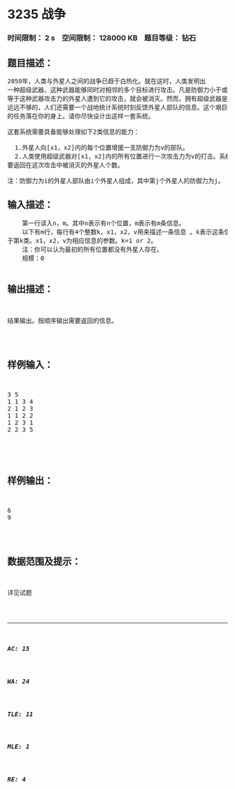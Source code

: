 # 3235 战争   
### 时间限制： 2 s&nbsp;&nbsp;&nbsp;&nbsp;空间限制： 128000 KB&nbsp;&nbsp;&nbsp;&nbsp;题目等级： 钻石  
## 题目描述：  

<pre>
2050年，人类与外星人之间的战争已趋于白热化。就在这时，人类发明出
一种超级武器，这种武器能够同时对相邻的多个目标进行攻击。凡是防御力小于或
等于这种武器攻击力的外星人遭到它的攻击，就会被消灭。然而，拥有超级武器是
远远不够的，人们还需要一个战地统计系统时刻反馈外星人部队的信息。这个艰巨
的任务落在你的身上。请你尽快设计出这样一套系统。

这套系统需要具备能够处理如下2类信息的能力：

  1.外星人向[x1，x2]内的每个位置增援一支防御力为v的部队。
  2.人类使用超级武器对[x1，x2]内的所有位置进行一次攻击力为v的打击。系统需
要返回在这次攻击中被消灭的外星人个数。

注：防御力为i的外星人部队由i个外星人组成，其中第j个外星人的防御力为j。
</pre>
  
  
## 输入描述：  

<pre>
    第一行读入n，m。其中n表示有n个位置，m表示有m条信息。
    以下有m行，每行有4个整数k，x1，x2，v用来描述一条信息 。k表示这条信息属
于第k类。x1，x2，v为相应信息的参数。k=1 or 2。
    注：你可以认为最初的所有位置都没有外星人存在。
    规模：0<n<=1000；0<x1<=x2<=n；0<v<=1000；0<m<=2000
</pre>
  
  
## 输出描述：  

<pre>
结果输出。按顺序输出需要返回的信息。
</pre>
  
  
## 样例输入：  

<pre>
3 5             
1 1 3 4         
2 1 2 3         
1 1 2 2         
1 2 3 1         
2 2 3 5         

</pre>
  
  
## 样例输出：  

<pre>
6
9
</pre>
  
  
## 数据范围及提示：  

<pre>
详见试题
</pre>
  
  
***  

##### AC: 15  
##### WA: 24  
##### TLE: 11  
##### MLE: 1  
##### RE: 4  
